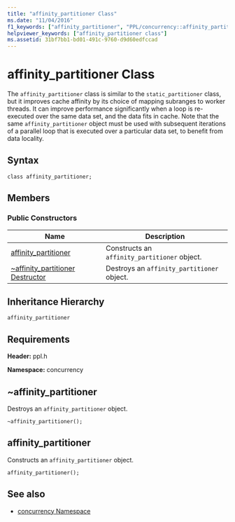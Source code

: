 ```yaml
---
title: "affinity_partitioner Class"
ms.date: "11/04/2016"
f1_keywords: ["affinity_partitioner", "PPL/concurrency::affinity_partitioner", "PPL/concurrency::affinity_partitioner::affinity_partitioner"]
helpviewer_keywords: ["affinity_partitioner class"]
ms.assetid: 31bf7bb1-bd01-491c-9760-d9d60edfccad
---
```

# affinity_partitioner Class

The `affinity_partitioner` class is similar to the `static_partitioner` class, but it improves cache affinity by its choice of mapping subranges to worker threads. It can improve performance significantly when a loop is re-executed over the same data set, and the data fits in cache. Note that the same `affinity_partitioner` object must be used with subsequent iterations of a parallel loop that is executed over a particular data set, to benefit from data locality.

## Syntax

```
class affinity_partitioner;
```

## Members

### Public Constructors

|Name|Description|
|----------|-----------------|
|[affinity_partitioner](#ctor)|Constructs an `affinity_partitioner` object.|
|[~affinity_partitioner Destructor](#dtor)|Destroys an `affinity_partitioner` object.|

## Inheritance Hierarchy

`affinity_partitioner`

## Requirements

**Header:** ppl.h

**Namespace:** concurrency

##  <a name="dtor"></a> ~affinity_partitioner

Destroys an `affinity_partitioner` object.

```
~affinity_partitioner();
```

##  <a name="ctor"></a> affinity_partitioner

Constructs an `affinity_partitioner` object.

```
affinity_partitioner();
```

## See also

- [concurrency Namespace](concurrency-namespace.md)
